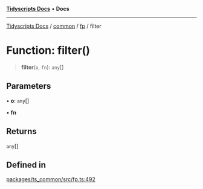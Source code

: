 [**Tidyscripts Docs**](../../../../../README.md) • **Docs**

***

[Tidyscripts Docs](../../../../../globals.md) / [common](../../../README.md) / [fp](../README.md) / filter

# Function: filter()

> **filter**(`o`, `fn`): `any`[]

## Parameters

• **o**: `any`[]

• **fn**

## Returns

`any`[]

## Defined in

[packages/ts\_common/src/fp.ts:492](https://github.com/sheunaluko/tidyscripts/blob/master/packages/ts_common/src/fp.ts#L492)
